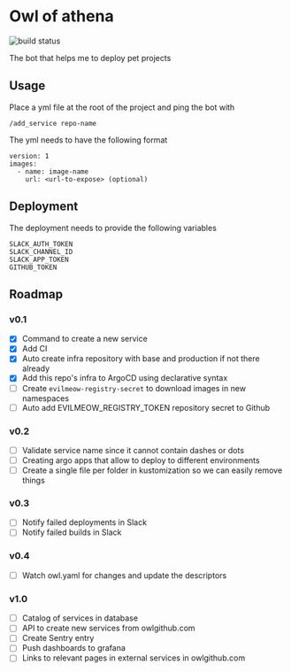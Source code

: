 # Owl of athena

![build status](https://github.com/evil-meow/owl-of-athena/actions/workflows/publish-image.yml/badge.svg)

The bot that helps me to deploy pet projects

## Usage

Place a yml file at the root of the project and ping the bot with

```
/add_service repo-name
```

The yml needs to have the following format

```
version: 1
images:
  - name: image-name
    url: <url-to-expose> (optional)
```

## Deployment

The deployment needs to provide the following variables

```
SLACK_AUTH_TOKEN
SLACK_CHANNEL_ID
SLACK_APP_TOKEN
GITHUB_TOKEN
```

## Roadmap

### v0.1

- [x] Command to create a new service
- [x] Add CI
- [x] Auto create infra repository with base and production if not there already
- [x] Add this repo's infra to ArgoCD using declarative syntax
- [ ] Create `evilmeow-registry-secret` to download images in new namespaces
- [ ] Auto add EVILMEOW_REGISTRY_TOKEN repository secret to Github

### v0.2

- [ ] Validate service name since it cannot contain dashes or dots
- [ ] Creating argo apps that allow to deploy to different environments
- [ ] Create a single file per folder in kustomization so we can easily remove things

### v0.3

- [ ] Notify failed deployments in Slack
- [ ] Notify failed builds in Slack

### v0.4

- [ ] Watch owl.yaml for changes and update the descriptors

### v1.0

- [ ] Catalog of services in database
- [ ] API to create new services from owlgithub.com
- [ ] Create Sentry entry
- [ ] Push dashboards to grafana
- [ ] Links to relevant pages in external services in owlgithub.com